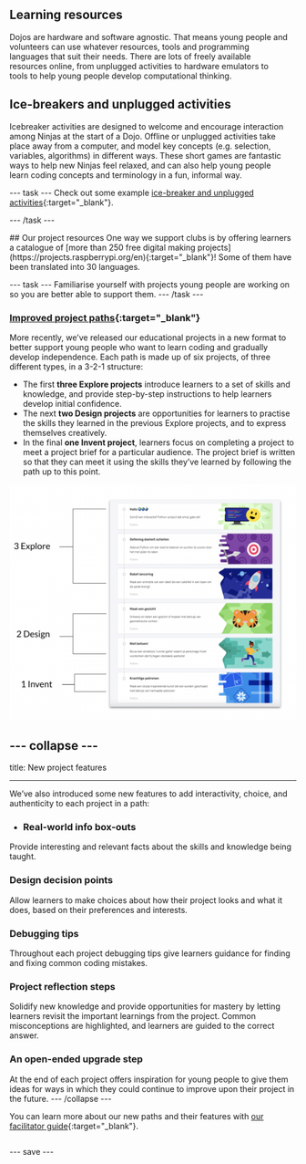 ## Learning resources

<div style="display: flex; flex-wrap: wrap">
<div style="flex-basis: 200px; flex-grow: 1; margin-right: 15px;">
Dojos are hardware and software agnostic. That means young people and volunteers can use whatever resources, tools and programming languages that suit their needs. There are lots of freely available resources online, from unplugged activities to hardware emulators to tools to help young people develop computational thinking.  
  
## Ice-breakers and unplugged activities
Icebreaker activities are designed to welcome and encourage interaction among Ninjas at the start of a Dojo. Offline or unplugged activities take place away from a computer, and model key concepts (e.g. selection, variables, algorithms) in different ways. These short games are fantastic ways to help new Ninjas feel relaxed, and can also help young people learn coding concepts and terminology in a fun, informal way.

--- task ---
Check out some example [ice-breaker and unplugged activities](https://coderdojo.com/2022/08/24/icebreakers-and-unplugged-activities-for-your-club/){:target="_blank"}.
  
--- /task ---
  
</div>
<div>
## Our project resources
One way we support clubs is by offering learners a catalogue of [more than 250 free digital making projects](https://projects.raspberrypi.org/en){:target="_blank"}! Some of them have been translated into 30 languages.
  
--- task ---
Familiarise yourself with projects young people are working on so you are better able to support them. 
--- /task ---

### [Improved project paths](https://projects.raspberrypi.org/en/paths){:target="_blank"}
More recently, we’ve released our educational projects in a new format to better support young people who want to learn coding and gradually develop independence. Each path is made up of six projects, of three different types, in a 3-2-1 structure:
+ The first **three Explore projects** introduce learners to a set of skills and knowledge, and provide step-by-step instructions to help learners develop initial confidence. 
+ The next **two Design projects** are opportunities for learners to practise the skills they learned in the previous Explore projects, and to express themselves creatively. 
+ In the final **one Invent project**, learners focus on completing a project to meet a project brief for a particular audience. The project brief is written so that they can meet it using the skills they’ve learned by following the path up to this point. 
  
![An image showing how the six projects in a path are made up of 3 explore projects, 2 design projects and 1 invent project](images/Project-types.png)

--- collapse ---
---
title: New project features

---
  
We’ve also introduced some new features to add interactivity, choice, and authenticity to each project in a path:

+ ### Real-world info box-outs
Provide interesting and relevant facts about the skills and knowledge being taught.

### Design decision points

Allow learners to make choices about how their project looks and what it does, based on their preferences and interests.

### Debugging tips
Throughout each project debugging tips give learners guidance for finding and fixing common coding mistakes.

### Project reflection steps

Solidify new knowledge and provide opportunities for mastery by letting learners revisit the important learnings from the project. Common misconceptions are highlighted, and learners are guided to the correct answer.

### An open-ended upgrade step
At the end of each project offers inspiration for young people to give them ideas for ways in which they could continue to improve upon their project in the future.
--- /collapse ---
 

You can learn more about our new paths and their features with [our facilitator guide](https://projects.raspberrypi.org/en/projects/321-make-facilitator-guide){:target="_blank"}.

</div>
</div>


--- save ---
